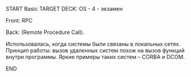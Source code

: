 START
Basic
TARGET DECK: OS - 4 - экзамен

Front: RPC

Back: (Remote Procedure Call). 
    
Использовалась, когда системы были связаны в локальных сетях. Принцип работы: вызов удаленных систем похож на вызов функций внутри программы. Яркие примеры таких систем – CORBA и DCOM.
<!--ID: 1663427618252-->
END 
